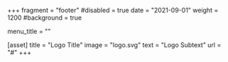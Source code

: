 +++
fragment = "footer"
#disabled = true
date = "2021-09-01"
weight = 1200
#background = true

menu_title = ""

[asset]
  title = "Logo Title"
  image = "logo.svg"
  text = "Logo Subtext"
  url = "#"
+++
